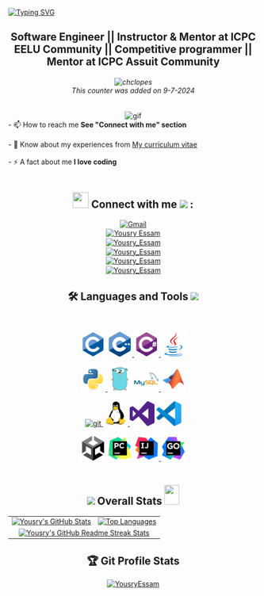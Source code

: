 <!--<h1 align="center">Hi 👋, I'm Yousry Essam</h1>-->
[![Typing SVG](https://readme-typing-svg.herokuapp.com?font=Fira+Code&size=40&duration=3000&pause=1000&color=F7F7F7&center=true&vCenter=true&width=1200&lines=Hello+%F0%9F%91%8B%2C+I'm+Yousry+Essam)](https://git.io/typing-svg)
<p> 
<h2 align="center">Software Engineer || Instructor & Mentor at ICPC EELU Community || Competitive programmer || Mentor at ICPC Assuit Community </h2>
 <h6 align="center"><img src="https://komarev.com/ghpvc/?username=YousryEssam&label=Profile%20views&color=0e75b6&style=flat" alt="chclopes" /><br><i>This counter was added on 9-7-2024</i></h6>
 <div align=center>
      <img alt="gif" align="center" src="https://github.com/YousryEssam/YousryEssam/blob/main/git.gif" width=300 height=300/>
</div>
- 📫 How to reach me <b>See "Connect with me" section</b>
<br/>
<br/>
- 📄 Know about my experiences from <a href="https://drive.google.com/file/d/1TGOeuOq7vPUaoYE9moibeOX40i5yLsrR/view?pli=1">My curriculum vitae</a>
<br/>
<br/>
- ⚡ A fact about me <strong>I love coding </strong>
<br/>
<br/>
 <!-- <div align="center">
  <img src="https://profile-counter.glitch.me/YousryEssam/count.svg?" />
  </div>
  <br/> -->
</p>

<h2 align="center">
  <img src="https://media.giphy.com/media/5WJ6SOKeNKrSzblU4R/giphy.gif" width=32 height=32>
  Connect with me 
 <img src="https://github.com/TheDudeThatCode/TheDudeThatCode/blob/master/Assets/Handshake.gif" height="32px"> :
</h2>
<p align="center">
 <a href="mailto:youssry.essam2111@gmail.com" target="_blank"><img align="center" src="https://upload.wikimedia.org/wikipedia/commons/7/7e/Gmail_icon_%282020%29.svg" alt="Gmail" height="50" width="50" />
 </a> <br/>
 <a href="https://www.linkedin.com/in/yousryessam" target="blank"> <img align="center" src="https://raw.githubusercontent.com/rahuldkjain/github-profile-readme-generator/master/src/images/icons/Social/linked-in-alt.svg" alt="Yousry Essam" height="50" width="50"/>
 </a> <br/>   
  <a href="https://codeforces.com/profile/Yousry_Essam" target="blank"><img align="center" src="https://raw.githubusercontent.com/rahuldkjain/github-profile-readme-generator/master/src/images/icons/Social/codeforces.svg" alt="Yousry_Essam" height="50" width="50"/>
  </a>  <br/>
  <a href="https://www.hackerrank.com/profile/Yousry_Essam" target="blank"><img align="center" src="https://raw.githubusercontent.com/rahuldkjain/github-profile-readme-generator/master/src/images/icons/Social/hackerrank.svg" alt="Yousry_Essam" height="50" width="50" />
  </a>  <br/>
  <a href="https://leetcode.com/u/Yousry_Essam" target="blank"> <img align="center" src="https://upload.wikimedia.org/wikipedia/commons/1/19/LeetCode_logo_black.png" alt="Yousry_Essam" height="50" width="50"/>
  </a>  <br/>
  <a href="https://youtube.com/@yousry_essam?si=o9qn_xdH5t9q2366" target="_blank"><img align="center" src="https://upload.wikimedia.org/wikipedia/commons/4/42/YouTube_icon_%282013-2017%29.png" alt="Yousry_Essam" height="50" width="50" />
  </a>  <br/>
</p>


<h2 align="center">🛠️ Languages and Tools <img src="https://media.giphy.com/media/j2pOGeGYKe2xCCKwfi/giphy.gif" width="40"> </h2>
<p align="center">  
  <br/>
  <br/>
  <a href="https://en.wikipedia.org/wiki/C_(programming_language)" target="_blank" rel="noreferrer"><img src="https://raw.githubusercontent.com/devicons/devicon/master/icons/c/c-original.svg" alt="c" width="50" height="50"/></a>
  <a href="https://www.w3schools.com/cpp/" target="_blank" rel="noreferrer"> <img src="https://raw.githubusercontent.com/devicons/devicon/master/icons/cplusplus/cplusplus-original.svg" alt="cplusplus" width="50" height="50"/> </a> 
  <a href="https://www.w3schools.com/cs/" target="_blank" rel="noreferrer"> <img src="https://raw.githubusercontent.com/devicons/devicon/master/icons/csharp/csharp-original.svg" alt="csharp" width="50" height="50"/> </a> 
    <a href="https://www.java.com" target="_blank" rel="noreferrer"> <img src="https://raw.githubusercontent.com/devicons/devicon/master/icons/java/java-original.svg" alt="java" width="50" height="50"/> </a>
  <br/>
  <br/>
   <a href="https://www.python.org" target="_blank" rel="noreferrer"> <img src="https://raw.githubusercontent.com/devicons/devicon/master/icons/python/python-original.svg" alt="python" width="50" height="50"/> </a>
  <a href="https://golang.org" target="_blank" rel="noreferrer"><img src="https://raw.githubusercontent.com/devicons/devicon/master/icons/go/go-original.svg" alt="go" width="50" height="50"/></a>
  <a href="https://www.mysql.com/" target="_blank" rel="noreferrer"> <img src="https://raw.githubusercontent.com/devicons/devicon/master/icons/mysql/mysql-original-wordmark.svg" alt="mysql" width="50" height="50"/> </a> 
  <a href="https://www.mathworks.com/products/matlab.html" target="_blank" rel="noreferrer"><img src="https://raw.githubusercontent.com/devicons/devicon/master/icons/matlab/matlab-original.svg" alt="matlab" width="50" height="50"/></a>
  <br/>
  <br/>
  <a href="https://git-scm.com/" target="_blank" rel="noreferrer"> <img src="https://www.vectorlogo.zone/logos/git-scm/git-scm-icon.svg" alt="git" width="50" height="50"/> </a>
  <a href="https://www.linux.org/" target="_blank" rel="noreferrer"> <img src="https://raw.githubusercontent.com/devicons/devicon/master/icons/linux/linux-original.svg" alt="linux" width="50" height="50"/> </a>
  <a href="https://visualstudio.microsoft.com/" target="_blank" rel="noreferrer"><img src="https://raw.githubusercontent.com/devicons/devicon/master/icons/visualstudio/visualstudio-plain.svg" alt="visual studio" width="50" height="50"/></a>
  <a href="https://code.visualstudio.com/" target="_blank" rel="noreferrer"><img src="https://raw.githubusercontent.com/devicons/devicon/master/icons/vscode/vscode-original.svg" alt="vscode" width="50" height="50"/></a>
  <br/>
  <br/>
  <a href="https://unity.com/" target="_blank" rel="noreferrer" ><img src="https://raw.githubusercontent.com/devicons/devicon/master/icons/unity/unity-original.svg" alt="unity" width="50" height="50"/></a>
  <a href="https://www.jetbrains.com/pycharm/" target="_blank" rel="noreferrer"><img src="https://raw.githubusercontent.com/devicons/devicon/master/icons/pycharm/pycharm-original.svg" alt="pycharm" width="50" height="50"/></a>
  <a href="https://www.jetbrains.com/idea/" target="_blank" rel="noreferrer"><img src="https://raw.githubusercontent.com/devicons/devicon/master/icons/intellij/intellij-original.svg" alt="intellij" width="50" height="50"/> </a>
  <a href="https://www.jetbrains.com/go/" target="_blank" rel="noreferrer"><img src="https://raw.githubusercontent.com/devicons/devicon/master/icons/goland/goland-original.svg" alt="goland" width="50" height="50"/></a>
  <br/>
  <br/>
</p>

<h2 align="center"> <img style="width:50px" src="https://media.giphy.com/media/iY8CRBdQXODJSCERIr/giphy.gif" width="40px">  Overall Stats <img src="https://media.giphy.com/media/IcnxGGAj0ubyB2r5M6/giphy.gif" width=30 height=40> </h2>

<table align="center">
  <tr>
    <td>
      <a href="https://github.com/YousryEssam/github-readme-stats"> <img src="https://github-readme-stats.vercel.app/api?username=YousryEssam&hide_border=true&show_icons=true" alt="Yousry's GitHub Stats" /></a>
    </td>
    <td>
      <a href="https://github.com/YousryEssam/github-readme-stats"> <img src="https://github-readme-stats.vercel.app/api/top-langs/?username=YousryEssam&hide_border=true&langs_count=8&layout=compact" alt="Top Languages" /> </a>
    </td>
  </tr>
  <tr>
    <td colspan=2 align="center">
      <a href="https://git.io/streak-stats"> <img src="http://github-readme-streak-stats.herokuapp.com?user=YousryEssam&hide_border=true&background=f6f8fa&currStreakLabel=000000&date_format=j%20M%5B%20Y%5D" alt="Yousry's GitHub Readme Streak Stats" /> </a>
    </td>
  </tr>
</table>

<h2 align="center">🏆 Git Profile Stats</h2>
<p align="center"> <a href="https://github.com/ryo-ma/github-profile-trophy"><img src="https://github-profile-trophy.vercel.app/?username=YousryEssam" alt="YousryEssam" /></a> </p>
